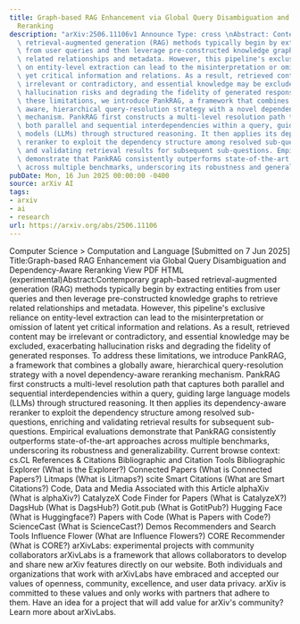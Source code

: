 ```yaml
---
title: Graph-based RAG Enhancement via Global Query Disambiguation and Dependency-Aware
  Reranking
description: "arXiv:2506.11106v1 Announce Type: cross \nAbstract: Contemporary graph-based\
  \ retrieval-augmented generation (RAG) methods typically begin by extracting entities\
  \ from user queries and then leverage pre-constructed knowledge graphs to retrieve\
  \ related relationships and metadata. However, this pipeline's exclusive reliance\
  \ on entity-level extraction can lead to the misinterpretation or omission of latent\
  \ yet critical information and relations. As a result, retrieved content may be\
  \ irrelevant or contradictory, and essential knowledge may be excluded, exacerbating\
  \ hallucination risks and degrading the fidelity of generated responses. To address\
  \ these limitations, we introduce PankRAG, a framework that combines a globally\
  \ aware, hierarchical query-resolution strategy with a novel dependency-aware reranking\
  \ mechanism. PankRAG first constructs a multi-level resolution path that captures\
  \ both parallel and sequential interdependencies within a query, guiding large language\
  \ models (LLMs) through structured reasoning. It then applies its dependency-aware\
  \ reranker to exploit the dependency structure among resolved sub-questions, enriching\
  \ and validating retrieval results for subsequent sub-questions. Empirical evaluations\
  \ demonstrate that PankRAG consistently outperforms state-of-the-art approaches\
  \ across multiple benchmarks, underscoring its robustness and generalizability."
pubDate: Mon, 16 Jun 2025 00:00:00 -0400
source: arXiv AI
tags:
- arxiv
- ai
- research
url: https://arxiv.org/abs/2506.11106
---
```


Computer Science > Computation and Language
[Submitted on 7 Jun 2025]
Title:Graph-based RAG Enhancement via Global Query Disambiguation and Dependency-Aware Reranking
View PDF HTML (experimental)Abstract:Contemporary graph-based retrieval-augmented generation (RAG) methods typically begin by extracting entities from user queries and then leverage pre-constructed knowledge graphs to retrieve related relationships and metadata. However, this pipeline's exclusive reliance on entity-level extraction can lead to the misinterpretation or omission of latent yet critical information and relations. As a result, retrieved content may be irrelevant or contradictory, and essential knowledge may be excluded, exacerbating hallucination risks and degrading the fidelity of generated responses. To address these limitations, we introduce PankRAG, a framework that combines a globally aware, hierarchical query-resolution strategy with a novel dependency-aware reranking mechanism. PankRAG first constructs a multi-level resolution path that captures both parallel and sequential interdependencies within a query, guiding large language models (LLMs) through structured reasoning. It then applies its dependency-aware reranker to exploit the dependency structure among resolved sub-questions, enriching and validating retrieval results for subsequent sub-questions. Empirical evaluations demonstrate that PankRAG consistently outperforms state-of-the-art approaches across multiple benchmarks, underscoring its robustness and generalizability.
Current browse context:
cs.CL
References & Citations
Bibliographic and Citation Tools
Bibliographic Explorer (What is the Explorer?)
Connected Papers (What is Connected Papers?)
Litmaps (What is Litmaps?)
scite Smart Citations (What are Smart Citations?)
Code, Data and Media Associated with this Article
alphaXiv (What is alphaXiv?)
CatalyzeX Code Finder for Papers (What is CatalyzeX?)
DagsHub (What is DagsHub?)
Gotit.pub (What is GotitPub?)
Hugging Face (What is Huggingface?)
Papers with Code (What is Papers with Code?)
ScienceCast (What is ScienceCast?)
Demos
Recommenders and Search Tools
Influence Flower (What are Influence Flowers?)
CORE Recommender (What is CORE?)
arXivLabs: experimental projects with community collaborators
arXivLabs is a framework that allows collaborators to develop and share new arXiv features directly on our website.
Both individuals and organizations that work with arXivLabs have embraced and accepted our values of openness, community, excellence, and user data privacy. arXiv is committed to these values and only works with partners that adhere to them.
Have an idea for a project that will add value for arXiv's community? Learn more about arXivLabs.